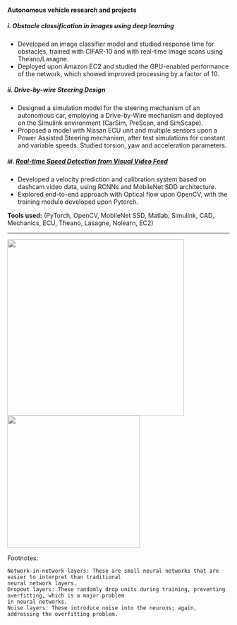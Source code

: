 #### Autonomous vehicle research and projects

##### i. Obstacle classification in images using deep learning
* Developed an image classifier model and studied response time for obstacles, trained with CIFAR-10 and with real-time image scans using Theano/Lasagne.
* Deployed upon Amazon EC2 and studied the GPU-enabled performance of the network, which showed improved processing by a factor of 10.

##### ii. Drive-by-wire Steering Design
* Designed a simulation model for the steering mechanism of an autonomous car, employing a Drive-by-Wire mechanism and deployed on the Simulink environment (CarSim, PreScan, and SimScape).
* Proposed a model with Nissan ECU unit and multiple sensors upon a Power Assisted Steering mechanism, after test simulations for constant and variable speeds. Studied torsion, yaw and acceleration parameters.

##### iii. [Real-time Speed Detection from Visual Video Feed](https://github.com/gvsakashb/speedPrediction)
* Developed a velocity prediction and calibration system based on dashcam video data, using RCNNs and MobileNet SDD architecture.
* Explored end-to-end approach with Optical flow upon OpenCV, with the training module developed upon Pytorch.


**Tools used:** (PyTorch, OpenCV, MobileNet SSD, Matlab, Simulink, CAD, Mechanics, ECU, Theano, Lasagne, Nolearn, EC2)

___

<img src="https://github.com/gvsakashb/btech/blob/master/images/model%20idea.jpg" width="400"> <img src="https://github.com/gvsakashb/speedPrediction/blob/master/dl-opt-flow/output.gif" width="300">


Footnotes:

    Network-in-network layers: These are small neural networks that are easier to interpret than traditional
    neural network layers.
    Dropout layers: These randomly drop units during training, preventing overfitting, which is a major problem
    in neural networks.
    Noise layers: These introduce noise into the neurons; again, addressing the overfitting problem.
